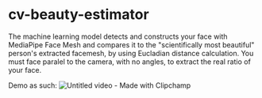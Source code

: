 # cv-beauty-estimator
The machine learning model detects and constructs your face with MediaPipe Face Mesh and compares it to the "scientifically most beautiful" person's extracted facemesh, by using Eucladian distance calculation. You must face paralel to the camera, with no angles, to extract the real ratio of your face.

Demo as such:
![Untitled video - Made with Clipchamp](https://github.com/ArdaBalkir/cv-beauty-estimator/assets/63805485/cc2322cd-7280-4066-896f-76e24863a6dd)
